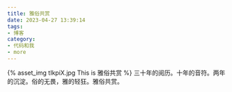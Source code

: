 ```yaml
---
title: 雅俗共赏
date: 2023-04-27 13:39:14
tags:
- 博客
category:
- 代码和我
- more
---
```

{% asset_img tIkpiX.jpg This is 雅俗共赏 %}
三十年的阅历。十年的音符。两年的沉淀。俗的无畏，雅的轻狂。雅俗共赏。
